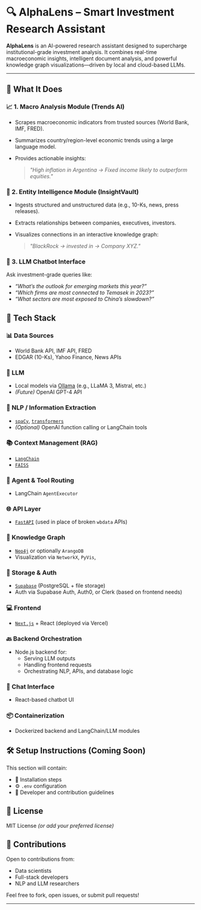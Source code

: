 # 🔍 AlphaLens – Smart Investment Research Assistant

**AlphaLens** is an AI-powered research assistant designed to supercharge institutional-grade investment analysis. It combines real-time macroeconomic insights, intelligent document analysis, and powerful knowledge graph visualizations—driven by local and cloud-based LLMs.

---

## 🚀 What It Does

### 📈 1. Macro Analysis Module (**Trends AI**)
- Scrapes macroeconomic indicators from trusted sources (World Bank, IMF, FRED).
- Summarizes country/region-level economic trends using a large language model.
- Provides actionable insights:

  > *"High inflation in Argentina → Fixed income likely to outperform equities."*


### 🧠 2. Entity Intelligence Module (**InsightVault**)
- Ingests structured and unstructured data (e.g., 10-Ks, news, press releases).
- Extracts relationships between companies, executives, investors.
- Visualizes connections in an interactive knowledge graph:

  > *"BlackRock → invested in → Company XYZ."*


### 💬 3. LLM Chatbot Interface
Ask investment-grade queries like:
- *“What’s the outlook for emerging markets this year?”*
- *“Which firms are most connected to Temasek in 2023?”*
- *“What sectors are most exposed to China’s slowdown?”*


## 🧱 Tech Stack

### 📊 Data Sources
- World Bank API, IMF API, FRED  
- EDGAR (10-Ks), Yahoo Finance, News APIs

### 🧠 LLM
- Local models via [Ollama](https://ollama.com/) (e.g., LLaMA 3, Mistral, etc.)
- *(Future)* OpenAI GPT-4 API

### 🧠 NLP / Information Extraction
- [`spaCy`](https://spacy.io/), [`transformers`](https://huggingface.co/transformers/)
- *(Optional)* OpenAI function calling or LangChain tools

### 📚 Context Management (RAG)
- [`LangChain`](https://www.langchain.com/)
- [`FAISS`](https://github.com/facebookresearch/faiss)

### 🧠 Agent & Tool Routing
- LangChain `AgentExecutor`

### 🌐 API Layer
- [`FastAPI`](https://fastapi.tiangolo.com/) (used in place of broken `wbdata` APIs)

### 🧮 Knowledge Graph
- [`Neo4j`](https://neo4j.com/) or optionally `ArangoDB`
- Visualization via `NetworkX`, `PyVis`,

### 💾 Storage & Auth
- [`Supabase`](https://supabase.com/) (PostgreSQL + file storage)
- Auth via Supabase Auth, Auth0, or Clerk (based on frontend needs)

### 💻 Frontend
- [`Next.js`](https://nextjs.org/) + React (deployed via Vercel)

### 🔙 Backend Orchestration
- Node.js backend for:
  - Serving LLM outputs
  - Handling frontend requests
  - Orchestrating NLP, APIs, and database logic

### 💬 Chat Interface
- React-based chatbot UI  

### 📦 Containerization
- Dockerized backend and LangChain/LLM modules


## 🛠️ Setup Instructions (Coming Soon)
This section will contain:
- 🧩 Installation steps
- ⚙️ `.env` configuration
- 🧪 Developer and contribution guidelines


## 📄 License

MIT License *(or add your preferred license)*


## 🤝 Contributions

Open to contributions from:
- Data scientists
- Full-stack developers
- NLP and LLM researchers

Feel free to fork, open issues, or submit pull requests!

---
